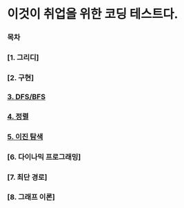 # 이것이 취업을 위한 코딩 테스트다.

### 목차
### [1. 그리디]
### [2. 구현]
### [3. DFS/BFS](https://github.com/jjb8966/Algorithm-Book/blob/main/graph/graph.md)
### [4. 정렬](https://github.com/jjb8966/Algorithm-Book/blob/main/sort/sort.md)
### [5. 이진 탐색](https://github.com/jjb8966/Algorithm-Book/blob/main/binary_search/binary_search.md)
### [6. 다이나믹 프로그래밍]
### [7. 최단 경로]
### [8. 그래프 이론]
